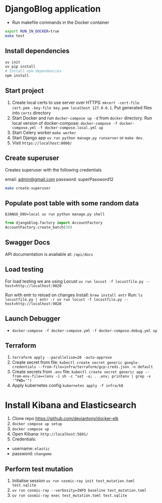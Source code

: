 # DjangoBlog application

- Run makefile commands in the Docker container
```bash
export RUN_IN_DOCKER=true
make test
```


## Install dependencies

```bash
uv init
uv pip install
# Install npm dependencies
npm install
```

## Start project

1. Create local certs to use server over HTTPS: `mkcert -cert-file cert.pem -key-file key.pem localhost 127.0.0.1`. Put generated files into `certs` directory
2. Start Docker and run `docker-compose up -d` from `docker` directory. Run local version of docker-compose: `docker-compose -f docker-compose.yml -f docker-compose.local.yml up`
3. Start Celery worker `make worker`
4. Start Django app `uv run python manage.py runserver` or `make dev`.
5. Visit `https://localhost:8000/`

## Create superuser

Creates superuser with the following credentials

email: admin@gmail.com
password: superPassword12

```bash
make create-superuser
```

## Populate post table with some random data

`DJANGO_ENV=local uv run python manage.py shell`

```python
from djangoblog.factory import AccountFactory
AccountFactory.create_batch(50)
```

## Swagger Docs

API documentation is available at: `/api/docs`

## Load testing

For load testing we are using Locust
`uv run locust -f locustfile.py --host=http://localhost:9020`

Run with entr to reload on changes
Install: `brew install entr`
Run: `ls locustfile.py | entr -r uv run locust -f locustfile.py --host=http://localhost:9020`

## Launch Debugger

- `docker-compose -f docker-compose.yml -f docker-compose.debug.yml up`

## Terraform

1. `terraform apply --parallelism=20 -auto-approve`
2. Create secret from file: `kubectl create secret generic google-credentials --from-file=infra/terraform/gcp-creds.json -n default`
3. Create secrets from `.env` file: `kubectl create secret generic app --from-env-file=<(env -i sh -c "set -a; . .env; printenv | grep -v '^PWD='")`
4. Apply kubernetes config `kubernetes apply -f infra/k8`


# Install Kibana and Elasticsearch

1. Clone repo https://github.com/deviantony/docker-elk
2. `docker compose up setup`
3. `docker compose up`
4. Open Kibana: `http://localhost:5601/`
5. Credentials:
  - username: `elastic`
  - password: `changeme`


## Perform test mutation

1. Initialise session `uv run cosmic-ray init test_mutation.toml test.sqlite`
2. `uv run cosmic-ray --verbosity=INFO baseline test_mutation.toml`
3. `uv run cosmic-ray exec test_mutation.toml test.sqlite`
